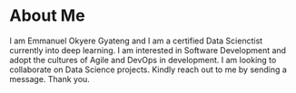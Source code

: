# About Me
I am Emmanuel Okyere Gyateng and I am a certified Data Scienctist currently into deep learning. I am interested in Software Development and adopt the cultures of Agile and DevOps in development. I am looking to collaborate on Data Science projects. Kindly reach out to me by sending a message. Thank you.

<!---
Emmanuel-Okyere/Emmanuel-Okyere is a ✨ special ✨ repository because its `README.md` (this file) appears on your GitHub profile.
You can click the Preview link to take a look at your changes.
--->
